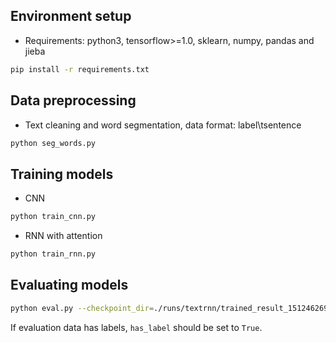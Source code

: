 ## Environment setup
* Requirements: python3, tensorflow>=1.0, sklearn, numpy, pandas and jieba
```bash
pip install -r requirements.txt
```

## Data preprocessing
* Text cleaning and word segmentation, data format: label\tsentence
```bash
python seg_words.py
```

## Training models
* CNN
```bash
python train_cnn.py
```
* RNN with attention
```bash
python train_rnn.py
```

## Evaluating models
```bash
python eval.py --checkpoint_dir=./runs/textrnn/trained_result_1512462690/checkpoints --model_type=RNN
```
If evaluation data has labels, `has_label` should be set to `True`.
